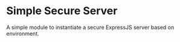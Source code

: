 # Simple Secure Server
A simple module to instantiate a secure ExpressJS server based on environment.
